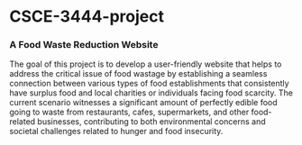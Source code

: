 # CSCE-3444-project

### A Food Waste Reduction Website
The goal of this project is to develop a user-friendly website that helps to address the critical issue of food wastage by establishing a seamless connection between various types of food establishments that consistently have surplus food and local charities or individuals facing food scarcity. The current scenario witnesses a significant amount of perfectly edible food going to waste from restaurants, cafes, supermarkets, and other food-related businesses, contributing to both environmental concerns and societal challenges related to hunger and food insecurity.
